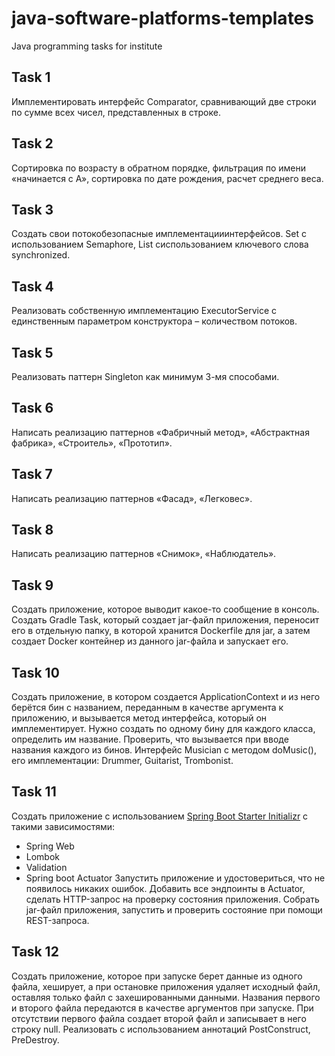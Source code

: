 # java-software-platforms-templates
Java programming tasks for institute

## Task 1
Имплементировать интерфейс Comparator, сравнивающий две строки по сумме всех чисел, представленных в строке.

## Task 2
Сортировка по возрасту в обратном порядке, фильтрация по имени «начинается с А», сортировка по дате рождения, расчет среднего веса.

## Task 3
Создать свои потокобезопасные имплементацииинтерфейсов. Set с использованием Semaphore, List сиспользованием ключевого слова synchronized.

## Task 4
Реализовать собственную имплементацию ExecutorService с единственным параметром конструктора – количеством потоков.

## Task 5
Реализовать паттерн Singleton как минимум 3-мя способами.

## Task 6
Написать реализацию паттернов «Фабричный метод», «Абстрактная фабрика», «Строитель», «Прототип».

## Task 7
Написать реализацию паттернов «Фасад», «Легковес».

## Task 8
Написать реализацию паттернов «Снимок», «Наблюдатель».

## Task 9
Создать приложение, которое выводит какое-то сообщение в консоль. Создать Gradle Task, который создает jar-файл приложения, переносит его в отдельную папку, в которой хранится Dockerfile для jar, а затем создает Docker контейнер из данного jar-файла и запускает его.

## Task 10
Создать приложение, в котором создается ApplicationContext и из него берётся бин с названием, переданным в качестве аргумента к приложению, и вызывается метод интерфейса, который он имплементирует. Нужно создать по одному бину для каждого класса, определить им название. Проверить, что вызывается при вводе названия каждого  из бинов. Интерфейс Musician с методом doMusic(), его имплементации: Drummer, Guitarist, Trombonist.

## Task 11
Создать приложение с использованием [Spring Boot Starter Initializr](https://start.spring.io/) с такими зависимостями: 
* Spring Web
* Lombok
* Validation
* Spring boot Actuator
Запустить приложение и удостовериться, что не появилось никаких ошибок. Добавить все эндпоинты в Actuator, сделать HTTP-запрос на проверку состояния приложения. Собрать jar-файл приложения, запустить и проверить состояние при помощи REST-запроса.

## Task 12
Создать приложение, которое при запуске берет данные из одного файла, хеширует, а при остановке приложения удаляет исходный файл, оставляя только файл с захешированными данными. Названия первого и второго файла передаются в качестве аргументов при запуске. При отсутствии первого файла создает второй файл и записывает в него строку null. Реализовать с использованием аннотаций PostConstruct, PreDestroy.
